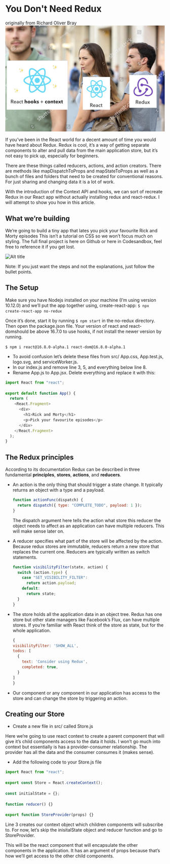 # You Don't Need Redux

originally from Richard Oliver Bray
![Alt title](./assets/title.jpeg)

If you’ve been in the React world for a decent amount of time you would have heard about Redux. Redux is cool, it’s a way of getting separate components to alter and pull data from the main application store, but it’s not easy to pick up, especially for beginners.

There are these things called reducers, actions, and action creators. There are methods like mapDispatchToProps and mapStateToProps as well as a bunch of files and folders that need to be created for conventional reasons. For just sharing and changing data it is a lot of work.

With the introduction of the Context API and hooks, we can sort of recreate Redux in our React app without actually installing redux and react-redux. I will attempt to show you how in this article.

## What we’re building

We’re going to build a tiny app that lates you pick your favourite Rick and Morty episodes This isn’t a tutorial on CSS so we won’t focus much on styling. The full final project is here on Github or here in Codesandbox, feel free to reference it if you get lost.

![Alt title](./assets/final.gif)

Note: If you just want the steps and not the explanations, just follow the bullet points.

## The Setup

Make sure you have Nodejs installed on your machine (I’m using version 10.12.0) and we’ll put the app together using,
create-react-app:
`$ npx create-react-app no-redux`

Once it’s done, start it by running `$ npm start` in the no-redux directory.
Then open the package.json file. Your version of react and react-domshould be above 16.7.0 to use hooks, if not install the newer version by running.

`$ npm i react@16.8.0-alpha.1 react-dom@16.8.0-alpha.1`

- To avoid confusion let’s delete these files from src/ App.css, App.test.js, logo.svg, and serviceWorker.js.
- In our index.js and remove line 3, 5, and everything below line 8.
- Rename App.js to App.jsx. Delete everything and replace it with this:

```javascript
import React from "react";

export default function App() {
  return (
    <React.Fragment>
      <div>
        <h1>Rick and Morty</h1>
        <p>Pick your favourite episodes</p>
      </div>
    </React.Fragment>
  );
}
```

## The Redux principles

According to its documentation Redux can be described in three fundamental **principles**, **stores**, **actions**, and **reducers**.

- An action is the only thing that should trigger a state change. It typically returns an object with a type and a payload.

  ```javascript
  function actionFunc(dispatch) {
    return dispatch({ type: "COMPLETE_TODO", payload: 1 });
  }
  ```

  The dispatch argument here tells the action what store this reducer the object needs to affect as an application can have multiple reducers. This will make sense later on.

- A reducer specifies what part of the store will be affected by the action. Because redux stores are immutable, reducers return a new store that replaces the current one. Reducers are typically written as switch statements.

  ```javascript
  function visibilityFilter(state, action) {
    switch (action.type) {
      case "SET_VISIBILITY_FILTER":
        return action.payload;
      default:
        return state;
    }
  }
  ```

- The store holds all the application data in an object tree. Redux has one store but other state managers like Facebook’s Flux, can have multiple stores. If you’re familiar with React think of the store as state, but for the whole application.

  ```javascript
  {
  visibilityFilter: 'SHOW_ALL',
  todos: [
    {
      text: 'Consider using Redux',
      completed: true,
    }
  ]
  }
  ```

- Our component or any component in our application has access to the store and can change the store by triggering an action.

## Creating our Store

- Create a new file in src/ called Store.js

Here we’re going to use react context to create a parent component that will give it’s child components access to the data it holds. I won’t go much into context but essentially is has a provider-consumer relationship. The provider has all the data and the consumer consumes it (makes sense).

- Add the following code to your Store.js file

```javascript
import React from "react";

export const Store = React.createContext();

const initialState = {};

function reducer() {}

export function StoreProvider(props) {}
```
Line 3 creates our context object which children components will subscribe to. For now, let’s skip the inisitalState object and reducer function and go to StoreProvider.

This will be the react component that will encapsulate the other components in the application. It has an argument of props because that’s how we’ll get access to the other child components.